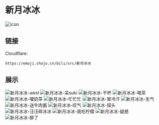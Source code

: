 # 新月冰冰
![icon](https://emoji.shojo.cn/bili/src/新月冰冰/icon.png)
## 链接
Cloudflare:
```
https://emoji.shojo.cn/bili/src/新月冰冰
```
## 展示
![新月冰冰-awsl](https://emoji.shojo.cn/bili/src/新月冰冰/新月冰冰-awsl.png)
![新月冰冰-呆suki](https://emoji.shojo.cn/bili/src/新月冰冰/新月冰冰-呆suki.png)
![新月冰冰-干杯](https://emoji.shojo.cn/bili/src/新月冰冰/新月冰冰-干杯.png)
![新月冰冰-喝茶](https://emoji.shojo.cn/bili/src/新月冰冰/新月冰冰-喝茶.png)
![新月冰冰-嚯奶茶](https://emoji.shojo.cn/bili/src/新月冰冰/新月冰冰-嚯奶茶.png)
![新月冰冰-忙忙忙](https://emoji.shojo.cn/bili/src/新月冰冰/新月冰冰-忙忙忙.png)
![新月冰冰-冒冷汗](https://emoji.shojo.cn/bili/src/新月冰冰/新月冰冰-冒冷汗.png)
![新月冰冰-生气](https://emoji.shojo.cn/bili/src/新月冰冰/新月冰冰-生气.png)
![新月冰冰-送牛肉酱](https://emoji.shojo.cn/bili/src/新月冰冰/新月冰冰-送牛肉酱.png)
![新月冰冰-叹气](https://emoji.shojo.cn/bili/src/新月冰冰/新月冰冰-叹气.png)
![新月冰冰-探头](https://emoji.shojo.cn/bili/src/新月冰冰/新月冰冰-探头.png)
![新月冰冰-汪汪碎冰冰](https://emoji.shojo.cn/bili/src/新月冰冰/新月冰冰-汪汪碎冰冰.png)
![新月冰冰-我吃柠檬](https://emoji.shojo.cn/bili/src/新月冰冰/新月冰冰-我吃柠檬.png)
![新月冰冰-疑惑](https://emoji.shojo.cn/bili/src/新月冰冰/新月冰冰-疑惑.png)
![新月冰冰-醉了](https://emoji.shojo.cn/bili/src/新月冰冰/新月冰冰-醉了.png)
